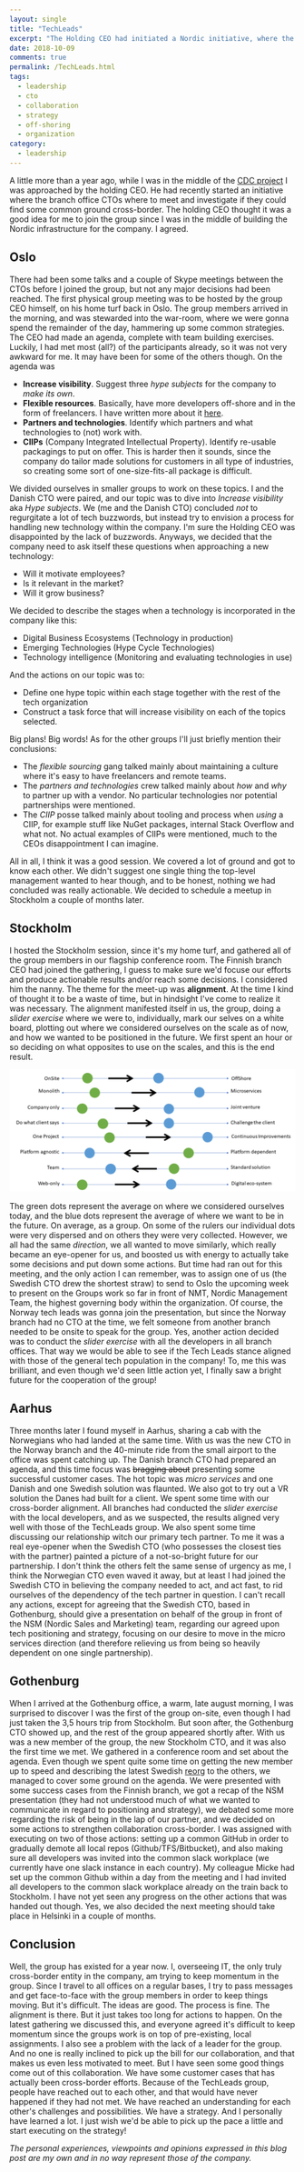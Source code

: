 ```yaml
---
layout: single
title: "TechLeads"
excerpt: "The Holding CEO had initiated a Nordic initiative, where the CTOs for all branch offices were to cover some common ground. I was invited to join the group."
date: 2018-10-09
comments: true
permalink: /TechLeads.html
tags:
  - leadership
  - cto
  - collaboration
  - strategy
  - off-shoring
  - organization
category:
  - leadership
---
```

A little more than a year ago, while I was in the middle of the [CDC project](/Consolidated-Data-Center.html) I was approached by the holding CEO. He had recently started an initiative where the branch office CTOs where to meet and investigate if they could find some common ground cross-border. The holding CEO thought it was a good idea for me to join the group since I was in the middle of building the Nordic infrastructure for the company. 
I agreed.

## Oslo
There had been some talks and a couple of Skype meetings between the CTOs before I joined the group, but not any major decisions had been reached. The first physical group meeting was to be hosted by the group CEO himself, on his home turf back in Oslo.
The group members arrived in the morning, and was stewarded into the war-room, where we were gonna spend the remainder of the day, hammering up some common strategies.
The CEO had made an agenda, complete with team building exercises. Luckily, I had met most (all?) of the participants already, so it was not very awkward for me. It may have been for some of the others though.
On the agenda was
- **Increase visibility**. Suggest three *hype subjects* for the company to *make its own*.
- **Flexible resources**. Basically, have more developers off-shore and in the form of freelancers. I have written more about it [here](/SLM.html).
- **Partners and technologies**. Identify which partners and what technologies to (not) work with.
- **CIIPs** (Company Integrated Intellectual Property). Identify re-usable packagings to put on offer. This is harder then it sounds, since the company do tailor made solutions for customers in all type of industries, so creating some sort of one-size-fits-all package is difficult.

We divided ourselves in smaller groups to work on these topics. I and the Danish CTO were paired, and our topic was to dive into *Increase visibility* aka *Hype subjects*. 
We (me and the Danish CTO) concluded *not* to regurgitate a lot of tech buzzwords, but instead try to envision a process for handling new technology within the company.
I'm sure the Holding CEO was disappointed by the lack of buzzwords.
Anyways, we decided that the company need to ask itself these questions when approaching a new technology:
- Will it motivate employees?
- Is it relevant in the market?
- Will it grow business?

We decided to describe the stages when a technology is incorporated in the company like this:
- Digital Business Ecosystems (Technology in production)
- Emerging Technologies (Hype Cycle Technologies)
- Technology intelligence (Monitoring and evaluating technologies in use)

And the actions on our topic was to:
- Define one hype topic within each stage together with the rest of the tech organization
- Construct a task force that will increase visibility on each of the topics selected.

Big plans!
Big words!
As for the other groups I'll just briefly mention their conclusions:
- The *flexible sourcing* gang talked mainly about maintaining a culture where it's easy to have freelancers and remote teams.
- The *partners and technologies* crew talked mainly about *how* and *why* to partner up with a vendor. No particular technologies nor potential partnerships were mentioned.
- The *CIIP* posse talked mainly about tooling and process when *using* a CIIP, for example stuff like NuGet packages, internal Stack Overflow and what not. No actual examples of CIIPs were mentioned, much to the CEOs disappointment I can imagine.

All in all, I think it was a good session.
We covered a lot of ground and got to know each other.
We didn't suggest one single thing the top-level management wanted to hear though, and to be honest, nothing we had concluded was really actionable.
We decided to schedule a meetup in Stockholm a couple of months later.

## Stockholm
I hosted the Stockholm session, since it's my home turf, and gathered all of the group members in our flagship conference room. The Finnish branch CEO had joined the gathering, I guess to make sure we'd focuse our efforts and produce actionable results and/or reach some decisions. I considered him the nanny.
The theme for the meet-up was **alignment**. At the time I kind of thought it to be a waste of time, but in hindsight I've come to realize it was necessary. 
The alignment manifested itself in us, the group, doing a *slider exercise* where we were to, individually, mark our selves on a white board, plotting out where we considered ourselves on the scale as of now, and how we wanted to be positioned in the future. 
We first spent an hour or so deciding on what opposites to use on the scales, and this is the end result.

![TechLeads barometer](/assets/images/TechLeads-barometer.png)

The green dots represent the average on where we considered ourselves today, and the blue dots represent the average of where we want to be in the future. On average, as a group. On some of the rulers our individual dots were very dispersed and on others they were very collected.
However, we all had the same *direction*, we all wanted to move similarly, which really became an eye-opener for us, and boosted us with energy to actually take some decisions and put down some actions.
But time had ran out for this meeting, and the only action I can remember, was to assign one of us (the Swedish CTO drew the shortest straw) to send to Oslo the upcoming week to present on the Groups work so far in front of NMT, Nordic Management Team, the highest governing body within the organization. Of course, the Norway tech leads was gonna join the presentation, but since the Norway branch had no CTO at the time, we felt someone from another branch needed to be onsite to speak for the group.
Yes, another action decided was to conduct the *slider exercise* with all the developers in all branch offices. That way we would be able to see if the Tech Leads stance aligned with those of the general tech population in the company!
To, me this was brilliant, and even though we'd seen little action yet, I finally saw a bright future for the cooperation of the group!

## Aarhus
Three months later I found myself in Aarhus, sharing a cab with the Norwegians who had landed at the same time. With us was the new CTO in the Norway branch and the 40-minute ride from the small airport to the office was spent catching up. 
The Danish branch CTO had prepared an agenda, and this time focus was ~~bragging about~~ presenting some successful customer cases. The hot topic was *micro services* and one Danish and one Swedish solution was flaunted. We also got to try out a VR solution the Danes had built for a client.
We spent some time with our cross-border alignment. All branches had conducted the *slider exercise* with the local developers, and as we suspected, the results aligned very well with those of the TechLeads group. 
We also spent some time discussing our relationship witch our primary tech partner. To me it was a real eye-opener when the Swedish CTO (who possesses the closest ties with the partner) painted a picture of a not-so-bright future for our partnership. I don't think the others felt the same sense of urgency as me, I think the Norwegian CTO even waved it away, but at least I had joined the Swedish CTO in believing the company needed to act, and act fast, to rid ourselves of the dependency of the tech partner in question.
I can't recall any actions, except for agreeing that the Swedish CTO, based in Gothenburg, should give a presentation on behalf of the group in front of the NSM (Nordic Sales and Marketing) team, regarding our agreed upon tech positioning and strategy, focusing on our desire to move in the micro services direction (and therefore relieving us from being so heavily dependent on one single partnership).

## Gothenburg
When I arrived at the Gothenburg office, a warm, late august morning, I was surprised to discover I was the first of the group on-site, even though I had just taken the 3,5 hours trip from Stockholm.
But soon after, the Gothenburg CTO showed up, and the rest of the group appeared shortly after.
With us was a new member of the group, the new Stockholm CTO, and it was also the first time we met. 
We gathered in a conference room and set about the agenda.
Even though we spent quite some time on getting the new member up to speed and describing the latest Swedish [reorg](/Reorg.html) to the others, we managed to cover some ground on the agenda.
We were presented with some success cases from the Finnish branch, we got a recap of the NSM presentation (they had not understood much of what we wanted to communicate in regard to positioning and strategy), we debated some more regarding the risk of being in the lap of our partner, and we decided on some actions to strengthen collaboration cross-border.
 I was assigned with executing on two of those actions: setting up a common GitHub in order to gradually demote all local repos (Github/TFS/Bitbucket), and also making sure all developers was invited into the common slack workplace (we currently have one slack instance in each country).
My colleague Micke had set up the common Github within a day from the meeting and I had invited all developers to the common slack workplace already on the train back to Stockholm. I have not yet seen any progress on the other actions that was handed out though.
Yes, we also decided the next meeting should take place in Helsinki in a couple of months.

## Conclusion
Well, the group has existed for a year now. I, overseeing IT, the only truly cross-border entity in the company, am trying to keep momentum in the group. Since I travel to all offices on a regular bases, I try to pass messages and get face-to-face with the group members in order to keep things moving.
But it's difficult. 
The ideas are good.
The process is fine.
The alignment is there.
But it just takes too long for actions to happen. On the latest gathering we discussed this, and everyone agreed it's difficult to keep momentum since the groups work is on top of pre-existing, local assignments. I also see a problem with the lack of a leader for the group. And no one is really inclined to pick up the bill for our collaboration, and that makes us even less motivated to meet.
But I have seen some good things come out of this collaboration. We have some customer cases that has actually been cross-border efforts. Because of the TechLeads group, people have reached out to each other, and that would have never happened if they had not met. We have reached an understanding for each other's challenges and possibilities. We have a strategy. And I personally have learned a lot.
I just wish we'd be able to pick up the pace a little and start executing on the strategy!


*The personal experiences, viewpoints and opinions expressed in this blog post are my own and in no way represent those of the company.*


